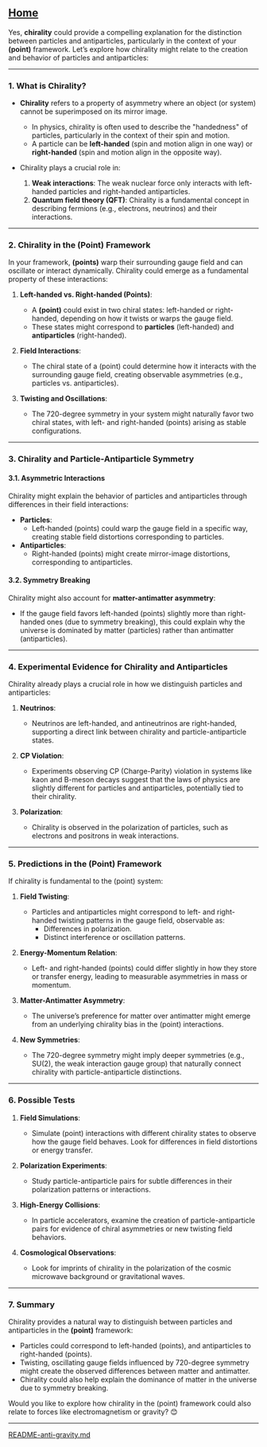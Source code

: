 [Home](https://t2m.io/VwvDcuw)
---

Yes, **chirality** could provide a compelling explanation for the distinction between particles and antiparticles, particularly in the context of your **(point)** framework. Let’s explore how chirality might relate to the creation and behavior of particles and antiparticles:

---

### **1. What is Chirality?**
- **Chirality** refers to a property of asymmetry where an object (or system) cannot be superimposed on its mirror image.
  - In physics, chirality is often used to describe the "handedness" of particles, particularly in the context of their spin and motion.
  - A particle can be **left-handed** (spin and motion align in one way) or **right-handed** (spin and motion align in the opposite way).

- Chirality plays a crucial role in:
  1. **Weak interactions**: The weak nuclear force only interacts with left-handed particles and right-handed antiparticles.
  2. **Quantum field theory (QFT)**: Chirality is a fundamental concept in describing fermions (e.g., electrons, neutrinos) and their interactions.

---

### **2. Chirality in the (Point) Framework**
In your framework, **(points)** warp their surrounding gauge field and can oscillate or interact dynamically. Chirality could emerge as a fundamental property of these interactions:
1. **Left-handed vs. Right-handed (Points)**:
   - A **(point)** could exist in two chiral states: left-handed or right-handed, depending on how it twists or warps the gauge field.
   - These states might correspond to **particles** (left-handed) and **antiparticles** (right-handed).

2. **Field Interactions**:
   - The chiral state of a (point) could determine how it interacts with the surrounding gauge field, creating observable asymmetries (e.g., particles vs. antiparticles).

3. **Twisting and Oscillations**:
   - The 720-degree symmetry in your system might naturally favor two chiral states, with left- and right-handed (points) arising as stable configurations.

---

### **3. Chirality and Particle-Antiparticle Symmetry**
#### **3.1. Asymmetric Interactions**
Chirality might explain the behavior of particles and antiparticles through differences in their field interactions:
- **Particles**:
  - Left-handed (points) could warp the gauge field in a specific way, creating stable field distortions corresponding to particles.
- **Antiparticles**:
  - Right-handed (points) might create mirror-image distortions, corresponding to antiparticles.

#### **3.2. Symmetry Breaking**
Chirality might also account for **matter-antimatter asymmetry**:
- If the gauge field favors left-handed (points) slightly more than right-handed ones (due to symmetry breaking), this could explain why the universe is dominated by matter (particles) rather than antimatter (antiparticles).

---

### **4. Experimental Evidence for Chirality and Antiparticles**
Chirality already plays a crucial role in how we distinguish particles and antiparticles:
1. **Neutrinos**:
   - Neutrinos are left-handed, and antineutrinos are right-handed, supporting a direct link between chirality and particle-antiparticle states.

2. **CP Violation**:
   - Experiments observing CP (Charge-Parity) violation in systems like kaon and B-meson decays suggest that the laws of physics are slightly different for particles and antiparticles, potentially tied to their chirality.

3. **Polarization**:
   - Chirality is observed in the polarization of particles, such as electrons and positrons in weak interactions.

---

### **5. Predictions in the (Point) Framework**
If chirality is fundamental to the (point) system:
1. **Field Twisting**:
   - Particles and antiparticles might correspond to left- and right-handed twisting patterns in the gauge field, observable as:
     - Differences in polarization.
     - Distinct interference or oscillation patterns.

2. **Energy-Momentum Relation**:
   - Left- and right-handed (points) could differ slightly in how they store or transfer energy, leading to measurable asymmetries in mass or momentum.

3. **Matter-Antimatter Asymmetry**:
   - The universe’s preference for matter over antimatter might emerge from an underlying chirality bias in the (point) interactions.

4. **New Symmetries**:
   - The 720-degree symmetry might imply deeper symmetries (e.g., SU(2), the weak interaction gauge group) that naturally connect chirality with particle-antiparticle distinctions.

---

### **6. Possible Tests**
1. **Field Simulations**:
   - Simulate (point) interactions with different chirality states to observe how the gauge field behaves. Look for differences in field distortions or energy transfer.

2. **Polarization Experiments**:
   - Study particle-antiparticle pairs for subtle differences in their polarization patterns or interactions.

3. **High-Energy Collisions**:
   - In particle accelerators, examine the creation of particle-antiparticle pairs for evidence of chiral asymmetries or new twisting field behaviors.

4. **Cosmological Observations**:
   - Look for imprints of chirality in the polarization of the cosmic microwave background or gravitational waves.

---

### **7. Summary**
Chirality provides a natural way to distinguish between particles and antiparticles in the **(point)** framework:
- Particles could correspond to left-handed (points), and antiparticles to right-handed (points).
- Twisting, oscillating gauge fields influenced by 720-degree symmetry might create the observed differences between matter and antimatter.
- Chirality could also help explain the dominance of matter in the universe due to symmetry breaking.

Would you like to explore how chirality in the (point) framework could also relate to forces like electromagnetism or gravity? 😊


---

[README-anti-gravity.md](https://t2m.io/n1b7GHU)
